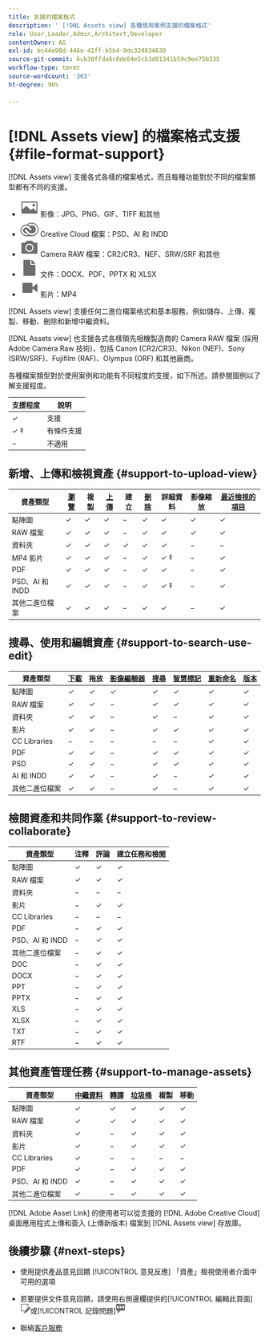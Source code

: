 ```yaml
---
title: 支援的檔案格式
description: ' [!DNL Assets view] 各種使用案例支援的檔案格式'
role: User,Leader,Admin,Architect,Developer
contentOwner: AG
exl-id: bc44e98d-446e-41ff-b5b4-9dc324834630
source-git-commit: 6cb30ffda6c0de04e5cb3d01341b59c9ee75b335
workflow-type: tm+mt
source-wordcount: '363'
ht-degree: 96%

---
```


# [!DNL Assets view] 的檔案格式支援 {#file-format-support}

[!DNL Assets view] 支援各式各樣的檔案格式，而且每種功能對於不同的檔案類型都有不同的支援。

* ![影像檔案類型圖示](assets/image-icon.svg) 影像：JPG、PNG、GIF、TIFF 和其他
* ![creative cloudtype 圖示](assets/creative-cloud-files.svg) Creative Cloud 檔案：PSD、AI 和 INDD
* ![相機類型圖示](assets/camera-icon.svg) Camera RAW 檔案：CR2/CR3、NEF、SRW/SRF 和其他
* ![文字檔案類型圖示](assets/document-icon.svg) 文件：DOCX、PDF、PPTX 和 XLSX
* ![影片檔案類型圖示](assets/video-icon.svg) 影片：MP4

[!DNL Assets view] 支援任何二進位檔案格式和基本服務，例如儲存、上傳、複製、移動、刪除和新增中繼資料。

[!DNL Assets view] 也支援各式各樣領先相機製造商的 Camera RAW 檔案 (採用 Adobe Camera Raw 技術)，包括 Canon (CR2/CR3)、Nikon (NEF)、Sony (SRW/SRF)、Fujifilm (RAF)、Olympus (ORF) 和其他廠商。

各種檔案類型對於使用案例和功能有不同程度的支援，如下所述。請參閱圖例以了解支援程度。

| 支援程度 | 說明 |
|-------------------|-------------------------|
| ✓ | 支援 |
| ✓ ‡ | 有條件支援 |
| − | 不適用 |

## 新增、上傳和檢視資產 {#support-to-upload-view}

<!-- TBD: For AEM, AI files require the PDF option to be selected when saving the AI file.
-->

| 資產類型 | [瀏覽](/help/assets/navigate-assets-view.md) | 複製 | [上傳](/help/assets/add-delete-assets-view.md) | 建立 | [刪除](/help/assets/add-delete-assets-view.md#delete-assets) | 詳細資料 | 影像縮放 | [最近檢視的項目](/help/assets/navigate-assets-view.md) |
|-------------------|----------|----------|----------|----------|----------|-------------------|------------|-----------------|
| 點陣圖 | ✓ | ✓ | ✓ | − | ✓ | ✓ | ✓ | ✓ |
| RAW 檔案 | ✓ | ✓ | ✓ | − | ✓ | ✓ | ✓ | ✓ |
| 資料夾 | ✓ | ✓ | ✓ | ✓ | ✓ | ✓ | − | − |
| MP4 影片 | ✓ | ✓ | ✓ | − | ✓ | ✓ ‡ | − | ✓ |
| PDF | ✓ | ✓ | ✓ | − | ✓ | ✓ | − | ✓ |
| PSD、AI 和 INDD | ✓ | ✓ | ✓ | − | ✓ | ✓ ‡ | − | ✓ |
| 其他二進位檔案 | ✓ | ✓ | ✓ | − | ✓ | ✓ | − | ✓ |

<!-- Hiding CC Libraries (considered beta) as per PM feedback.
| CC Libraries  | &#10003; | &minus;  | &#10003; | &#10003; | &#10003; | &#10003; | &minus;    | &minus;         |
-->

## 搜尋、使用和編輯資產 {#support-to-search-use-edit}

| 資產類型 | [下載](/help/assets/manage-organize-assets-view.md#download) | 拖放 | [影像編輯器](/help/assets/edit-images-assets-view.md) | [搜尋](/help/assets/search-assets-view.md) | [智慧標記](/help/assets/metadata-assets-view.md#tags) | [重新命名](/help/assets/manage-organize-assets-view.md) | [版本](/help/assets/manage-organize-assets-view.md#versions-of-assets) |
|---------------|----------|---------------|--------------|----------|------------|----------|----------|
| 點陣圖 | ✓ | ✓ | ✓ | ✓ | ✓ | ✓ | ✓ |
| RAW 檔案 | ✓ | ✓ | − | ✓ | ✓ | ✓ | ✓ | ✓ |
| 資料夾 | ✓ | ✓ | − | ✓ | − | ✓ | ✓ |
| 影片 | ✓ | ✓ | − | ✓ | ✓ | ✓ | ✓ |
| CC Libraries | − | − | − | − | − | ✓ | ✓ |
| PDF | ✓ | ✓ | − | ✓ | ✓ | ✓ | ✓ |
| PSD | ✓ | ✓ | − | ✓ | ✓ | ✓ | ✓ |
| AI 和 INDD | ✓ | ✓ | − | ✓ | − | ✓ | ✓ |
| 其他二進位檔案 | ✓ | ✓ | − | ✓ | − | ✓ | ✓ |


## 檢閱資產和共同作業 {#support-to-review-collaborate}

| 資產類型 | 注釋 | 評論 | 建立任務和檢閱 |
|---------------|----------|----------|-------------------------|
| 點陣圖 | ✓ | ✓ | ✓ |
| RAW 檔案 | ✓ | ✓ | ✓ |
| 資料夾 | − | − | − |
| 影片 | − | ✓ | ✓ |
| CC Libraries | − | − | − |
| PDF | − | ✓ | ✓ |
| PSD、AI 和 INDD | − | ✓ | ✓ |
| 其他二進位檔案 | − | ✓ | ✓ |
| DOC | − | ✓ | ✓ |
| DOCX | − | ✓ | ✓ |
| PPT | − | ✓ | ✓ |
| PPTX | − | ✓ | ✓ |
| XLS | − | ✓ | ✓ |
| XLSX | − | ✓ | ✓ |
| TXT | − | ✓ | ✓ |
| RTF | − | ✓ | ✓ |

## 其他資產管理任務 {#support-to-manage-assets}

| 資產類型 | [中繼資料](/help/assets/metadata-assets-view.md) | [轉譯](/help/assets/add-delete-assets-view.md#renditions) | [垃圾桶](/help/assets/add-delete-assets-view.md#delete-assets) | 複製 | 移動 |
|---------------|-------------------|------------|----------|----------|----------|
| 點陣圖 | ✓ | ✓ | ✓ | ✓ | ✓ |
| RAW 檔案 | ✓ | ✓ | ✓ | ✓ | ✓ |
| 資料夾 | ✓ | − | ✓ | ✓ | ✓ |
| 影片 | ✓ | − | ✓ | ✓ | ✓ |
| CC Libraries | ✓ | − | − | − | − |
| PDF | ✓ | − | ✓ | ✓ | ✓ |
| PSD、AI 和 INDD | ✓ | − | ✓ | ✓ | ✓ |
| 其他二進位檔案 | ✓ | − | ✓ | ✓ | ✓ |

[!DNL Adobe Asset Link] 的使用者可以從支援的 [!DNL Adobe Creative Cloud] 桌面應用程式上傳和簽入 (上傳新版本) 檔案到 [!DNL Assets view] 存放庫。

<!-- TBD: Saving the template table separately for later use.
| Asset type    | Features |
|---------------|----------|
| Raster images |          |
| Folders       |          |
| Videos        |          |
| CC Libraries  |          |
| PDF files     |          |
| PSD           |          |
| AI            |          |
| INDD          |          |

>[!MORELIKETHIS]
>
>* []()
-->

## 後續步驟 {#next-steps}

* 使用提供產品意見回饋 [!UICONTROL 意見反應] 「資產」檢視使用者介面中可用的選項

* 若要提供文件意見回饋，請使用右側邊欄提供的[!UICONTROL 編輯此頁面]![來編輯頁面](assets/do-not-localize/edit-page.png)或[!UICONTROL 記錄問題]![來建立 GitHub 問題](assets/do-not-localize/github-issue.png)

* 聯絡[客戶服務](https://experienceleague.adobe.com/?support-solution=General#support)
